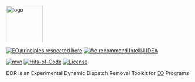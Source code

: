 <img alt="logo" src="https://www.objectionary.com/cactus.svg" height="100px" />

[![EO principles respected here](https://www.elegantobjects.org/badge.svg)](https://www.elegantobjects.org)
[![We recommend IntelliJ IDEA](https://www.elegantobjects.org/intellij-idea.svg)](https://www.jetbrains.com/idea/)

[![mvn](https://github.com/objectionary/ddr/actions/workflows/build.yml/badge.svg?branch=master)](https://github.com/objectionary/ddr/actions/workflows/build.yml)
[![Hits-of-Code](https://hitsofcode.com/github/objectionary/ddr)](https://hitsofcode.com/view/github/objectionary/eo-sys)
[![License](https://img.shields.io/badge/license-MIT-green.svg)](https://github.com/objectionary/ddr/blob/master/LICENSE.txt)

DDR is an Experimental Dynamic Dispatch Removal Toolkit for [EO](https://www.eolang.org) Programs

